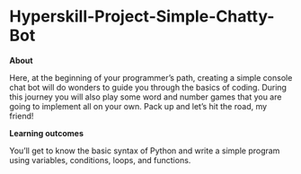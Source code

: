 # Hyperskill-Project-Simple-Chatty-Bot

**About**

Here, at the beginning of your programmer’s path, creating a simple console chat bot will do wonders to guide you through the basics of coding. During this journey you will also play some word and number games that you are going to implement all on your own. Pack up and let’s hit the road, my friend!

**Learning outcomes**

You’ll get to know the basic syntax of Python and write a simple program using variables, conditions, loops, and functions.
